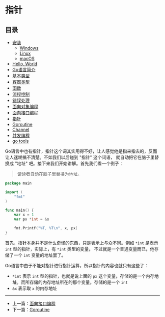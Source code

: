 # 指针

## 目录

- [安装](./installation_linux.md)
    - [Windows](./installation_windows.md)
    - [Linux](./installation_linux.md)
    - [macOS](./installation_mac_os.md)
- [Hello, World](./hello_world.md)
- [Go语言简介](./intro.md)
- [基本类型](./basic_types.md)
- [容器类型](./composite_types.md)
- [函数](./function.md)
- [流程控制](./flow.md)
- [错误处理](./errors.md)
- [面向对象编程](./oo.md)
- [面向接口编程](./interface.md)
- [指针](./pointers.md)
- [Goroutine](./goroutine.md)
- [Channel](./channel.md)
- [并发编程](./concurrency.md)
- [go tools](./go_tool.md)

Go语言中也有指针，指针这个词其实用得不好，让人感觉他是指来指去的，反而让人迷糊搞不清楚。不如我们以后碰到 "指针" 这个词语，
就自动把它在脑子里替换成 "地址" 吧。接下来我们开始讲解。首先我们看一个例子：

> 请读者自动在脑子里替换为地址。

```go
package main

import (
	"fmt"
)

func main() {
	var x = 1
	var px *int = &x

	fmt.Printf("%T, %T\n", x, px)
}
```

首先，指针本身并不是什么奇怪的东西，只是表示上与众不同。例如 `*int` 是表示 `int` 型的指针，实际上，有 `*int` 类型的变量，
不过就是一个普通变量而已，他存储了一个 `int` 变量的地址罢了。

Go语言中由于不能对指针进行指针运算，所以指针的内容也就只有这些了：

- `*int` 表示 `int` 型的指针，也就是说上面的 `px` 这个变量，存储的是一个内存地址，而所存储的内存地址所在的那个变量，存储的是一个 `int`
- `&x` 表示取 `x` 的内存地址

---

- 上一篇：[面向接口编程](./interface.md)
- 下一篇：[Goroutine](./goroutine.md)
